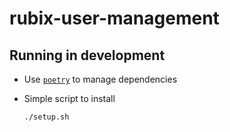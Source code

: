# rubix-user-management

## Running in development

- Use [`poetry`](https://github.com/python-poetry/poetry) to manage dependencies
- Simple script to install

    ```bash
    ./setup.sh
    ```